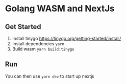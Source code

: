 Golang WASM and NextJs
======================

Get Started
-----------

1. Install tinygo https://tinygo.org/getting-started/install/
2. Install dependencies `yarn`
3. Build wasm `yarn build:tinygo`

Run
---

You can then use `yarn dev` to start up nextjs